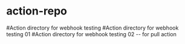 # action-repo

#Action directory for webhook testing
#Action directory for webhook testing 01
#Action directory for webhook testing 02 -- for pull action